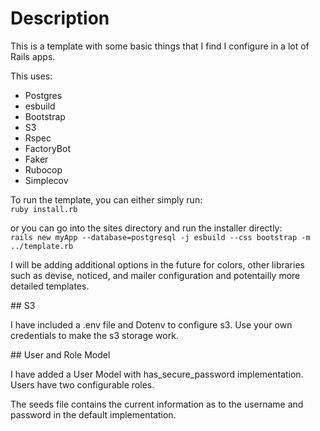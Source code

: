 # Description

This is a template with some basic things that I find I configure in a lot of Rails apps.

This uses:

- Postgres
- esbuild
- Bootstrap
- S3
- Rspec
- FactoryBot
- Faker
- Rubocop
- Simplecov

To run the template, you can either simply run:  
`ruby install.rb`

or you can go into the sites directory and run the installer directly:  
`rails new myApp --database=postgresql -j esbuild --css bootstrap -m ../template.rb`

I will be adding additional options in the future for colors, other libraries such as devise, noticed, and mailer configuration and potentailly more detailed templates.

\## S3

I have included a .env file and Dotenv to configure s3. Use your own credentials to make the s3 storage work.

\## User and Role Model

I have added a User Model with has_secure_password implementation. Users have two configurable roles.

The seeds file contains the current information as to the username and password in the default implementation.
